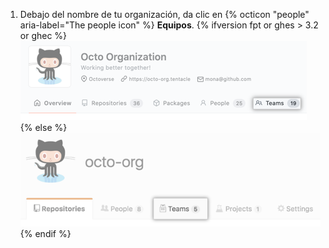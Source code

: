 1. Debajo del nombre de tu organización, da clic en
{% octicon "people" aria-label="The people icon" %} **Equipos**.
  {% ifversion fpt or ghes > 3.2 or ghec %}
  ![Pestaña de equipos en la página de la organización](/assets/images/help/organizations/organization-teams-tab-with-overview.png)
  {% else %}
  ![Pestaña de equipos en la página de la organización](/assets/images/help/organizations/organization-teams-tab.png)
  {% endif %}

